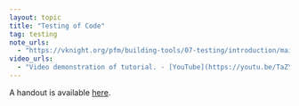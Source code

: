 ```yaml
---
layout: topic
title: "Testing of Code"
tag: testing
note_urls:
  - "https://vknight.org/pfm/building-tools/07-testing/introduction/main.html"
video_urls:
  - "Video demonstration of tutorial. - [YouTube](https://youtu.be/TaZYDG6Vags)"
---
```


A handout is available [here]({{site.baseurl}}/assets/handouts/spring/05-documentation/main.pdf).
